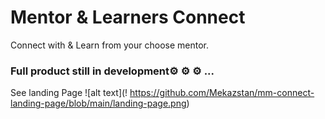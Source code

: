 # Mentor & Learners Connect
Connect with & Learn from your choose mentor.

### Full product still in development⚙️ ⚙️ ⚙️ ...

See landing Page
![alt text](! https://github.com/Mekazstan/mm-connect-landing-page/blob/main/landing-page.png)
